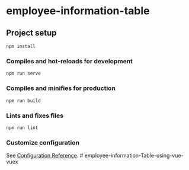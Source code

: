 # employee-information-table

## Project setup
```
npm install
```

### Compiles and hot-reloads for development
```
npm run serve
```

### Compiles and minifies for production
```
npm run build
```

### Lints and fixes files
```
npm run lint
```

### Customize configuration
See [Configuration Reference](https://cli.vuejs.org/config/).
#   e m p l o y e e - i n f o r m a t i o n - T a b l e - u s i n g - v u e - v u e x  
 